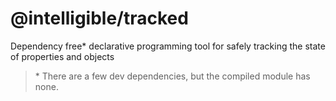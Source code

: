 # @intelligible/tracked
Dependency free* declarative programming tool for safely tracking the state of properties and objects

> \* There are a few dev dependencies, but the compiled module has none.